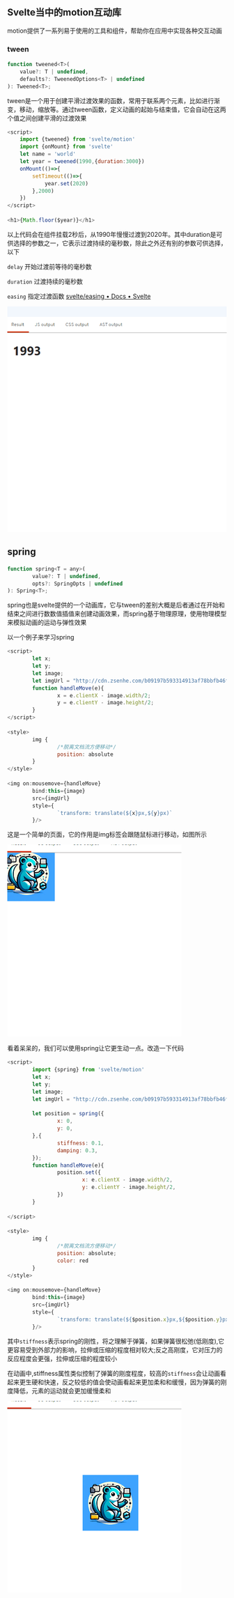 ## Svelte当中的motion互动库

motion提供了一系列易于使用的工具和组件，帮助你在应用中实现各种交互动画

### tween

```javascript
function tweened<T>(
    value?: T | undefined,
    defaults?: TweenedOptions<T> | undefined
): Tweened<T>;
```

tween是一个用于创建平滑过渡效果的函数，常用于联系两个元素，比如进行渐变，移动，缩放等。通过tween函数，定义动画的起始与结束值，它会自动在这两个值之间创建平滑的过渡效果

```javascript
<script>
    import {tweened} from 'svelte/motion'
    import {onMount} from 'svelte'
    let name = 'world'
    let year = tweened(1990,{duration:3000})
    onMount(()=>{
        setTimeout(()=>{
            year.set(2020)
        },2000)
    })
</script>

<h1>{Math.floor($year)}</h1>
```

以上代码会在组件挂载2秒后，从1990年慢慢过渡到2020年。其中duration是可供选择的参数之一，它表示过渡持续的毫秒数，除此之外还有别的参数可供选择，以下

`delay` 开始过渡前等待的毫秒数

`duration` 过渡持续的毫秒数

`easing` 指定过渡函数 [svelte/easing • Docs • Svelte](https://svelte.dev/docs/svelte-easing) 

![tween](tween.gif)

## spring

```javascript
function spring<T = any>(
        value?: T | undefined,
        opts?: SpringOpts | undefined
): Spring<T>;
```

spring也是svelte提供的一个动画库，它与tween的差别大概是后者通过在开始和结束之间进行数数值插值来创建动画效果，而spring基于物理原理，使用物理模型来模拟动画的运动与弹性效果

以一个例子来学习spring

```javascript
<script>
        let x;
        let y;
        let image;
        let imgUrl = "http://cdn.zsenhe.com/b09197b593314913af78bbfb46fc48c8"; 
        function handleMove(e){
                x = e.clientX - image.width/2;
                y = e.clientY - image.height/2;
        }
</script>

<style>
        img {
                /*脱离文档流方便移动*/
                position: absolute        
        }
</style>

<img on:mousemove={handleMove}
        bind:this={image}
        src={imgUrl} 
        style={
                `transform: translate(${x}px,${y}px)`
        }/>
```

这是一个简单的页面，它的作用是img标签会跟随鼠标进行移动，如图所示

![spring](spring1.gif)

看着呆呆的，我们可以使用spring让它更生动一点。改造一下代码

```javascript
<script>
        import {spring} from 'svelte/motion'
        let x;
        let y;
        let image;
        let imgUrl = "http://cdn.zsenhe.com/b09197b593314913af78bbfb46fc48c8"; 

        let position = spring({
                x: 0,
                y: 0,
        },{
                stiffness: 0.1,
                damping: 0.3,
        });
        function handleMove(e){
                position.set({
                        x: e.clientX - image.width/2,
                        y: e.clientY - image.height/2,
                })
        }

</script>

<style>
        img {
                /*脱离文档流方便移动*/
                position: absolute;
                color: red
        }
</style>

<img on:mousemove={handleMove}
        bind:this={image}
        src={imgUrl} 
        style={
                `transform: translate(${$position.x}px,${$position.y}px)`
        }/>
```

其中`stiffness`表示spring的刚性，将之理解于弹簧，如果弹簧很松弛(低刚度),它更容易受到外部力的影响，拉伸或压缩的程度相对较大;反之高刚度，它对压力的反应程度会更强，拉伸或压缩的程度较小

在动画中,stiffness属性类似控制了弹簧的刚度程度，较高的`stiffness`会让动画看起来更生硬和快速，反之较低的值会使动画看起来更加柔和和缓慢，因为弹簧的刚度降低，元素的运动就会更加缓慢柔和

![spring2](spring2.gif)
